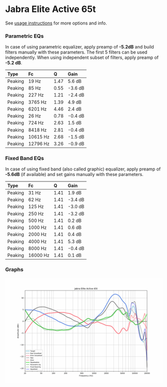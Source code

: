 # Jabra Elite Active 65t
See [usage instructions](https://github.com/jaakkopasanen/AutoEq#usage) for more options and info.

### Parametric EQs
In case of using parametric equalizer, apply preamp of **-5.2dB** and build filters manually
with these parameters. The first 5 filters can be used independently.
When using independent subset of filters, apply preamp of **-5.2 dB**.

| Type    | Fc       |    Q | Gain    |
|:--------|:---------|:-----|:--------|
| Peaking | 19 Hz    | 1.47 | 5.6 dB  |
| Peaking | 85 Hz    | 0.55 | -3.6 dB |
| Peaking | 227 Hz   | 1.21 | -2.4 dB |
| Peaking | 3765 Hz  | 1.39 | 4.9 dB  |
| Peaking | 6201 Hz  | 4.46 | 2.4 dB  |
| Peaking | 26 Hz    | 0.78 | -0.4 dB |
| Peaking | 724 Hz   | 2.63 | 1.5 dB  |
| Peaking | 8418 Hz  | 2.81 | -0.4 dB |
| Peaking | 10615 Hz | 2.68 | -1.5 dB |
| Peaking | 12796 Hz | 3.26 | -0.9 dB |

### Fixed Band EQs
In case of using fixed band (also called graphic) equalizer, apply preamp of **-5.6dB**
(if available) and set gains manually with these parameters.

| Type    | Fc       |    Q | Gain    |
|:--------|:---------|:-----|:--------|
| Peaking | 31 Hz    | 1.41 | 1.9 dB  |
| Peaking | 62 Hz    | 1.41 | -3.4 dB |
| Peaking | 125 Hz   | 1.41 | -3.0 dB |
| Peaking | 250 Hz   | 1.41 | -3.2 dB |
| Peaking | 500 Hz   | 1.41 | 0.2 dB  |
| Peaking | 1000 Hz  | 1.41 | 0.6 dB  |
| Peaking | 2000 Hz  | 1.41 | 0.4 dB  |
| Peaking | 4000 Hz  | 1.41 | 5.3 dB  |
| Peaking | 8000 Hz  | 1.41 | -0.4 dB |
| Peaking | 16000 Hz | 1.41 | 0.1 dB  |

### Graphs
![](./Jabra%20Elite%20Active%2065t.png)